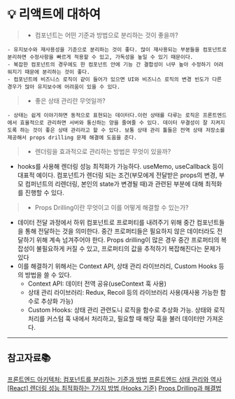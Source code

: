 # 💡 리액트에 대하여

> - 컴포넌트는 어떤 기준과 방법으로 분리하는 것이 좋을까?

    - 유지보수와 재사용성을 기준으로 분리하는 것이 좋다. 많이 재사용되는 부분들을 컴포넌트로 분리하면 수정사항을 빠르게 적용할 수 있고, 가독성을 높일 수 있기 때문이다.
    - 복잡한 컴포넌트의 경우에도 한 컴포넌트 안에 기능 간 결합성이 너무 높아 수정하기 어려워지기 때문에 분리하는 것이 좋다.
    - 컴포넌트에 비즈니스 로직이 같이 들어가 있으면 UI와 비즈니스 로직의 변경 빈도가 다른 경우가 많아 유지보수에 어려움이 있을 수 있다.

> - 좋은 상태 관리란 무엇일까?

    - 상태는 쉽게 이야기하면 동적으로 표현되는 데이터다.이런 상태를 다루는 로직은 프론트엔드에서 효율적으로 관리하면 서버와 통신하는 양을 줄여줄 수 있다. 데이터 무결성이 잘 지켜지도록 하는 것이 좋은 상태 관리라고 할 수 있다. 보통 상태 관리 툴들은 전역 상태 저장소를 제공해서 props drilling 문제 해결에 도움을 준다.

> - 렌더링을 효과적으로 관리하는 방법은 무엇이 있을까?

- hooks를 사용해 렌더링 성능 최적화가 가능하다. useMemo, useCallback 등이 대표적 예이다. 컴포넌트가 렌더링 되는 조건(부모에게 전달받은 props의 변경, 부모 컴퍼넌트의 리렌더링, 본인의 state가 변경될 때)과 관련된 부분에 대해 최적화를 진행할 수 있다.

> - Props Drilling이란 무엇이고 이를 어떻게 해결할 수 있는가?

- 데이터 전달 과정에서 하위 컴포넌트로 프로퍼티를 내려주기 위해 중간 컴포넌트들을 통해 전달하는 것을 의미한다. 중간 프로퍼티들은 필요하지 않은 데이터라도 전달하기 위해 계속 넘겨주어야 한다. Props drilling이 많은 경우 중간 프로퍼티의 복잡성이 불필요하게 커질 수 있고, 프로퍼티의 값을 추적하기 복잡해진다는 문제가 있다
- 이를 해결하기 위해서는 Context API, 상태 관리 라이브러리, Custom Hooks 등의 방법을 쓸 수 있다.
  - Context API: 데이터 전역 공유(useContext 훅 사용)
  - 상태 관리 라이브러리: Redux, Recoil 등의 라이브러리 사용(재사용 가능한 함수로 추상화 가능)
  - Custom Hooks: 상태 관리 관련도니 로직을 함수로 추상화 가능. 상태와 로직 처리를 커스텀 훅 내에서 처리하고, 필요할 때 해당 훅을 불러 데이터만 가져온다.

---

## 참고자료📚

[프론트엔드 아키텍처: 컴포넌트를 분리하는 기준과 방법](https://medium.com/@shinbaek89/%ED%94%84%EB%A1%A0%ED%8A%B8%EC%97%94%EB%93%9C-%EC%95%84%ED%82%A4%ED%85%8D%EC%B2%98-%EC%BB%B4%ED%8F%AC%EB%84%8C%ED%8A%B8%EB%A5%BC-%EB%B6%84%EB%A6%AC%ED%95%98%EB%8A%94-%EA%B8%B0%EC%A4%80%EA%B3%BC-%EB%B0%A9%EB%B2%95-e7cf16bb157a)
[프론트엔드 상태 관리와 역사](https://haesoo9410.tistory.com/343)
[[React] 렌더링 성능 최적화하는 7가지 방법 (Hooks 기준)](https://velog.io/@shin6403/React-%EB%A0%8C%EB%8D%94%EB%A7%81-%EC%84%B1%EB%8A%A5-%EC%B5%9C%EC%A0%81%ED%99%94%ED%95%98%EB%8A%94-7%EA%B0%80%EC%A7%80-%EB%B0%A9%EB%B2%95-Hooks-%EA%B8%B0%EC%A4%80)
[Props Drilling과 해결법](https://velog.io/@rachel28/Prop-Drilling)